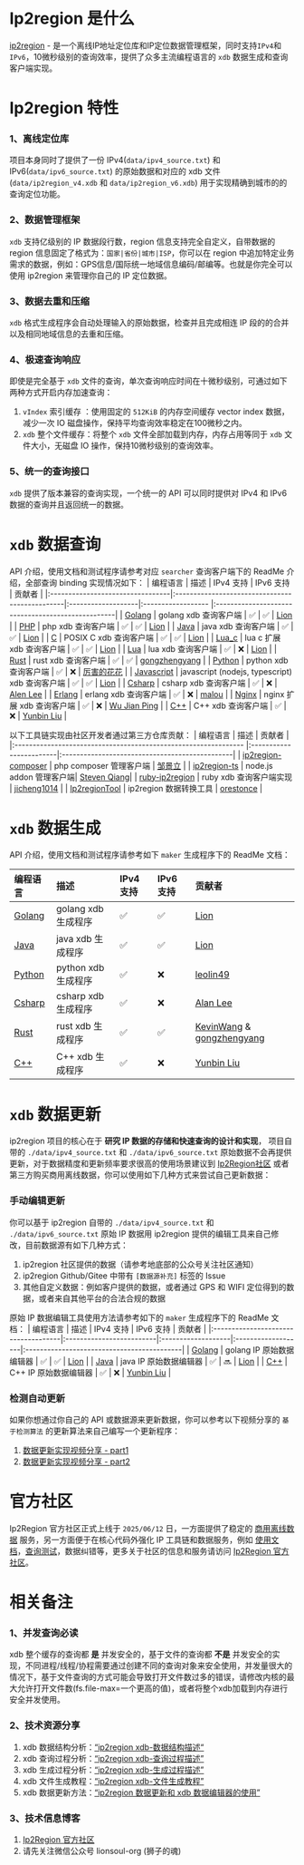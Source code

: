 # Ip2region 是什么

[ip2region](https://ip2region.net) - 是一个离线IP地址定位库和IP定位数据管理框架，同时支持`IPv4`和`IPv6`，10微秒级别的查询效率，提供了众多主流编程语言的 `xdb` 数据生成和查询客户端实现。



# Ip2region 特性

### 1、离线定位库

项目本身同时了提供了一份 IPv4(`data/ipv4_source.txt`) 和 IPv6(`data/ipv6_source.txt`) 的原始数据和对应的 xdb 文件(`data/ip2region_v4.xdb` 和 `data/ip2region_v6.xdb`) 用于实现精确到城市的的查询定位功能。

### 2、数据管理框架

`xdb` 支持亿级别的 IP 数据段行数，region 信息支持完全自定义，自带数据的 region 信息固定了格式为：`国家|省份|城市|ISP`，你可以在 region 中追加特定业务需求的数据，例如：GPS信息/国际统一地域信息编码/邮编等。也就是你完全可以使用 ip2region 来管理你自己的 IP 定位数据。

### 3、数据去重和压缩

`xdb` 格式生成程序会自动处理输入的原始数据，检查并且完成相连 IP 段的的合并以及相同地域信息的去重和压缩。

### 4、极速查询响应

即使是完全基于 `xdb` 文件的查询，单次查询响应时间在十微秒级别，可通过如下两种方式开启内存加速查询：

1. `vIndex` 索引缓存 ：使用固定的 `512KiB` 的内存空间缓存 vector index 数据，减少一次 IO 磁盘操作，保持平均查询效率稳定在100微秒之内。
2. `xdb` 整个文件缓存：将整个 `xdb` 文件全部加载到内存，内存占用等同于 `xdb` 文件大小，无磁盘 IO 操作，保持10微秒级别的查询效率。

### 5、统一的查询接口

`xdb` 提供了版本兼容的查询实现，一个统一的 API 可以同时提供对 IPv4 和 IPv6 数据的查询并且返回统一的数据。

# `xdb` 数据查询

API 介绍，使用文档和测试程序请参考对应 `searcher` 查询客户端下的 ReadMe 介绍，全部查询 binding 实现情况如下：
| 编程语言                         | 描述                        | IPv4 支持          | IPv6 支持          | 贡献者                                            |
|:---------------------------------|:-----------------------------------------------|:-------------------|:------------------ |:--------------------------------------------------|
| [Golang](binding/golang)         | golang xdb 查询客户端                          | :white_check_mark: | :white_check_mark: | [Lion](https://github.com/lionsoul2014)           |
| [PHP](binding/php)               | php xdb 查询客户端                             | :white_check_mark: | :white_check_mark: | [Lion](https://github.com/lionsoul2014)           |
| [Java](binding/java)             | java xdb 查询客户端                            | :white_check_mark: | :white_check_mark: | [Lion](https://github.com/lionsoul2014)           |
| [C](binding/c)                   | POSIX C xdb 查询客户端                         | :white_check_mark: | :white_check_mark: | [Lion](https://github.com/lionsoul2014)           |
| [Lua_c](binding/lua_c)           | lua c 扩展 xdb 查询客户端                      | :white_check_mark: | :white_check_mark: | [Lion](https://github.com/lionsoul2014)           |
| [Lua](binding/lua)               | lua xdb 查询客户端                             | :white_check_mark: | :x:                | [Lion](https://github.com/lionsoul2014)           |
| [Rust](binding/rust)             | rust xdb 查询客户端                            | :white_check_mark: | :white_check_mark: | [gongzhengyang](https://github.com/gongzhengyang) |
| [Python](binding/python)         | python xdb 查询客户端                          | :white_check_mark: | :x:                | [厉害的花花](https://github.com/luckydog6132)     |
| [Javascript](binding/javascript) | javascript (nodejs, typescript) xdb 查询客户端 | :white_check_mark: | :white_check_mark: | [Lion](https://github.com/lionsoul2014)           |
| [Csharp](binding/csharp)         | csharp xdb 查询客户端                          | :white_check_mark: | :x:                | [Alen Lee](https://github.com/malus2077)          |
| [Erlang](binding/erlang)         | erlang xdb 查询客户端                          | :white_check_mark: | :x:                | [malou](https://github.com/malou996)              |
| [Nginx](binding/nginx)           | nginx 扩展 xdb 查询客户端                      | :white_check_mark: | :x:                | [Wu Jian Ping](https://github.com/wujjpp)         |
| [C++](binding/cpp)               | C++ xdb 查询客户端                             | :white_check_mark: | :x:                | [Yunbin Liu](https://github.com/liuyunbin)        |


以下工具链实现由社区开发者通过第三方仓库贡献：
| 编程语言                                                        | 描述                    | 贡献者                                         |
|:--------------------------------------------------------------- |:------------------------|:-----------------------------------------------|
| [ip2region-composer](https://github.com/zoujingli/ip2region)    | php composer 管理客户端 | [邹景立](https://github.com/zoujingli)         |
| [ip2region-ts](https://github.com/Steven-Qiang/ts-ip2region2)   | node.js addon 管理客户端| [Steven Qiang](https://github.com/Steven-Qiang)|
| [ruby-ip2region](https://github.com/jicheng1014/ruby-ip2region) | ruby xdb 查询客户端实现 | [jicheng1014](https://github.com/jicheng1014)  |
| [Ip2regionTool](https://github.com/orestonce/Ip2regionTool)     | ip2region 数据转换工具  | [orestonce](https://github.com/orestonce)      |


# `xdb` 数据生成

API 介绍，使用文档和测试程序请参考如下 `maker` 生成程序下的 ReadMe 文档：

| 编程语言                | 描述                 | IPv4 支持          | IPv6 支持          | 贡献者                                                                                      |
| :---------------------- | :------------------- |:-------------------|:-------------------| :------------------------------------------------------------------------------------------ |
| [Golang](maker/golang)  | golang xdb 生成程序  | :white_check_mark: | :white_check_mark: | [Lion](https://github.com/lionsoul2014)                                                     |
| [Java](maker/java)      | java xdb 生成程序    | :white_check_mark: | :white_check_mark: | [Lion](https://github.com/lionsoul2014)                                                     |
| [Python](maker/python)  | python xdb 生成程序  | :white_check_mark: | :x:                | [leolin49](https://github.com/leolin49)                                                     |
| [Csharp](maker/csharp)  | csharp xdb 生成程序  | :white_check_mark: | :x:                | [Alan Lee](https://github.com/malus2077)                                                    |
| [Rust](maker/rust)      | rust xdb 生成程序    | :white_check_mark: | :white_check_mark: | [KevinWang](https://github.com/KevinWL) & [gongzhengyang](https://github.com/gongzhengyang) |
| [C++](maker/cpp)        | C++ xdb 生成程序     | :white_check_mark: | :x:                | [Yunbin Liu](https://github.com/liuyunbin)                                                  |
                                                 
                                                
# `xdb` 数据更新
                                                 
ip2region 项目的核心在于 <b>研究 IP 数据的存储和快速查询的设计和实现</b>， 项目自带的 `./data/ipv4_source.txt` 和 `./data/ipv6_source.txt` 原始数据不会再提供更新，对于数据精度和更新频率要求很高的使用场景建议到 [Ip2Region社区](https://ip2region.net/products/offline) 或者第三方购买商用离线数据，你可以使用如下几种方式来尝试自己更新数据：
                                                     
### 手动编辑更新
你可以基于 ip2region 自带的 `./data/ipv4_source.txt` 和 `./data/ipv6_source.txt` 原始 IP 数据用 ip2region 提供的编辑工具来自己修改，目前数据源有如下几种方式：
1. ip2region 社区提供的数据（请参考地底部的公众号关注社区通知）
2. ip2region Github/Gitee 中带有 `[数据源补充]` 标签的 Issue
3. 其他自定义数据：例如客户提供的数据，或者通过 GPS 和 WIFI 定位得到的数据，或者来自其他平台的合法合规的数据

原始 IP 数据编辑工具使用方法请参考如下的 `maker` 生成程序下的 ReadMe 文档：
| 编程语言                            | 描述                     | IPv4 支持          | IPv6 支持          | 贡献者                                     |
|:------------------------------------|:-------------------------|:-------------------|:-------------------|:-------------------------------------------|
| [Golang](maker/golang#xdb-数据编辑) | golang IP 原始数据编辑器 | :white_check_mark: | :white_check_mark: | [Lion](https://github.com/lionsoul2014)    |
| [Java](maker/java#xdb-数据编辑)     | java IP 原始数据编辑器   | :white_check_mark: | :soon:             | [Lion](https://github.com/lionsoul2014)    |
| [C++](maker/cpp#xdb-数据编辑)       | C++ IP 原始数据编辑器    | :white_check_mark: | :x:                | [Yunbin Liu](https://github.com/liuyunbin) |


### 检测自动更新
如果你想通过你自己的 API 或数据源来更新数据，你可以参考以下视频分享的 `基于检测算法` 的更新算法来自己编写一个更新程序：
1. [数据更新实现视频分享 - part1](https://www.bilibili.com/video/BV1934y1E7Q5/)
2. [数据更新实现视频分享 - part2](https://www.bilibili.com/video/BV1pF411j7Aw/)

# 官方社区
Ip2Region 官方社区正式上线于 `2025/06/12` 日，一方面提供了稳定的 [商用离线数据](https://ip2region.net/products/offline) 服务，另一方面便于在核心代码外强化 IP 工具链和数据服务，例如 [使用文档](https://ip2region.net/doc/)，[查询测试](https://ip2region.net/search/demo)，数据纠错等，更多关于社区的信息和服务请访问 [Ip2Region 官方社区](https://ip2region.net/)。

# 相关备注

### 1、并发查询必读
xdb 整个缓存的查询都 <b>是</b> 并发安全的，基于文件的查询都 <b>不是</b> 并发安全的实现，不同进程/线程/协程需要通过创建不同的查询对象来安全使用，并发量很大的情况下，基于文件查询的方式可能会导致打开文件数过多的错误，请修改内核的最大允许打开文件数(fs.file-max=一个更高的值)，或者将整个xdb加载到内存进行安全并发使用。

### 2、技术资源分享
1. xdb 数据结构分析：[“ip2region xdb-数据结构描述“](https://ip2region.net/doc/xdb/structure)
2. xdb 查询过程分析：[“ip2region xdb-查询过程描述”](https://ip2region.net/doc/xdb/search)
3. xdb 生成过程分析：[“ip2region xdb-生成过程描述”](https://ip2region.net/doc/xdb/generate)
4. xdb 文件生成教程：[“ip2region xdb-文件生成教程”](https://ip2region.net/doc/data/xdb_make)
5. xdb 数据更新方法：[“ip2region 数据更新和 xdb 数据编辑器的使用”](https://mp.weixin.qq.com/s/cZH5qIn4E5rQFy6N32RCzA)

### 3、技术信息博客
1. [Ip2Region 官方社区](https://ip2region.net)
2. 请先关注微信公众号 lionsoul-org (狮子的魂)
